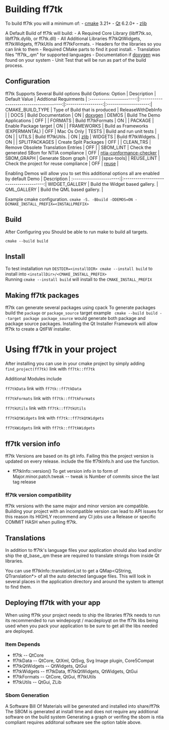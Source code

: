 <!--
    SPDX-FileCopyrightText: 2019 - 2023 Chris Rizzitello <sithlord48@gmail.com>
    SPDX-License-Identifier: CC0-1.0
-->

# Building ff7tk

To build ff7tk you will a minimum of: 
    - [cmake] 3.21+
    - [Qt] 6.2.0+
    - [zlib]


A Default Build of ff7tk will build: 
     - A Required Core Library (libff7tk.so, libff7tk.dylib, or ff7tk.dll)
     - All Additional Libraries ff7tkQtWidgets, ff7tkWidgets, ff7tkUtils and ff7tkFormats.
     - Headers for the libraries so you can link to them
     - Required CMake parts to find it post install.
     - Translation files "ff7tk_<lang>.qm" for supported languages
     - Documentation if [doxygen] was found on your system
     - Unit Test that will be run as part of the build process.

## Configuration
ff7tk Supports Several Build options
Build Options:
         Option          |            Description                  |   Default Value    | Addtional Requirments |
:-----------------------:|:---------------------------------------:|:------------------:|:---------------------:|
CMAKE_BUILD_TYPE         | Type of Build that is produced          | ReleaseWithDebInfo | |
DOCS                     | Build Documentation                     | ON                 | [doxygen] |
DEMOS                    | Build The Demo Applications             | OFF                | |
FORMATS                  | Build ff7tkFormats                      | ON                 | |
PACKAGE                  | Enable Package target                   | ON                 | |
FRAMEWORKS               | Build as Frameworks (EXPERMANTAL)       | OFF                | Mac Os Only |
TESTS                    | Build and run unit tests                | ON                 | |
UTILS                    | Build ff7tkUtils.                       | ON                 | [zlib] |
WIDGETS                  | Build ff7tkWidgets.                     | ON                 | |
SPLITPACKAGES            | Create Split Packages                   | OFF                | |
CLEAN_TRS                | Remove Obsolete Translation Entries     | OFF                | |
SBOM_LINT                | Check the generated SBom for NTIA compliance | OFF           | [ntia-conformance-checker] |
SBOM_GRAPH               | Generate Sbom graph                     | OFF                | [spsx-tools] |
REUSE_LINT               | Check the project for reuse compliance  | OFF                | [reuse] |

Enabling Demos will allow you to set this additional options all are enabled by default
       Demo              |            Description                  |
:-----------------------:|:---------------------------------------:|
WIDGET_GALLERY           | Build the Widget based gallery.         |
QML_GALLERY              | Build the QML based gallery.            |

Example cmake configuration.
`cmake -S. -Bbuild -DDEMOS=ON -DCMAKE_INSTALL_PREFIX=<INSTALLPREFIX>`

## Build
After Configuring you Should be able to run make to build all targets.

`cmake --build build`

## Install
 To test installation run `DESTDIR=<installDIR> cmake --install build` to install into `<installDir>/<CMAKE_INSTALL_PREFIX>` <br>
 Running `cmake --install build` will install to the `CMAKE_INSTALL_PREFIX`

## Making ff7tk packages
 ff7tk can generate several packages using cpack
 To generate packages build the `package` or `package_source` target
 example ` cmake --build build --target package package_source` would generate both package and package source packages.
 Installing the Qt Installer Framework will allow ff7tk to create a QtIFW installer.
 
# Using ff7tk in your project

After installing you can use in your cmake project by simply adding 
`find_project(ff7tk)` link with `ff7tk::ff7tk`

Additional Modules include

`ff7tkData` link with `ff7tk::ff7tkData`

`ff7tkFormats` link with `ff7tk::ff7tkFormats`

`ff7tkUtils` link with `ff7tk::ff7tkUtils`

`ff7tkQtWidgets` link with `ff7tk::ff7tkQtWidgets`

`ff7tkWidgets` link with `ff7tk::ff7tkWidgets`


## ff7tk version info
 ff7tk Versions are based on its git info. Failing this the project version is updated on every release.
 include the file ff7tkInfo.h and use the function.
  - ff7tkInfo::version() To get version info in to form of Major.minor.patch.tweak
   -- tweak is Number of commits since the last tag release
### ff7tk version compatibility
 ff7tk versions with the same major and minor version are compatible. Building your project with an incompatible version can lead to API issues for this reason its HIGHLY recommend any CI jobs use a Release or specific COMMIT HASH when pulling ff7tk.

## Translations
  In addition to ff7tk's language files your application should also load and/or ship the qt_base_<lang>.qm these are required to translate strings from inside Qt libraries.
  
You can use ff7tkInfo::translationList to get a QMap<QString, QTranslation*> of all the auto detected language files. This will look in several places in the application directory and around the system to attempt to find them.

## Deploying ff7tk with your app
 When using ff7tk your project needs to ship the libraries ff7tk needs to run its recommended to run windepoyqt / macdeployqt on the ff7tk libs being used when you pack your application to be sure to get all the libs needed are deployed.
 
### Item Depends
  - ff7tk
    -- QtCore
  - ff7tkData
    -- QtCore, QtXml, QtSvg, Svg Image plugin, Core5Compat
  - ff7tkQtWidgets
    -- QtWidgets, QtGui
  - ff7tkWidgets
    -- ff7tkData, ff7tkQtWidgets, QtWidgets, QtGui
  - ff7tkFormats
    -- QtCore, QtGui, ff7tkUtils
  - ff7tkUtils
    -- QtGui, ZLib

### Sbom Generation
 A Software Bill Of Materials will be generated and installed into share/ff7tk
 The SBOM is generated at install time and does not require any additional software on the build system
 Generating a graph or verifing the sbom is ntia compliant requires additonal software see the option table above.

[Qt]:https://www.qt.io
[doxygen]:http://www.stack.nl/~dimitri/doxygen/
[cmake]:https://cmake.org/
[zlib]:https://zlib.net/
[ntia-conformance-checker]:https://github.com/spdx/ntia-conformance-checker
[spdx-tools]:https://github.com/spdx/sbom-tools
[reuse]:https://github.com/fsfe/reuse-tool
